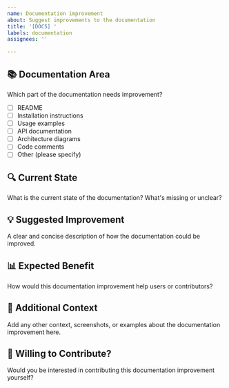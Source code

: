 ```yaml
---
name: Documentation improvement
about: Suggest improvements to the documentation
title: '[DOCS] '
labels: documentation
assignees: ''

---
```


## 📚 Documentation Area
Which part of the documentation needs improvement?
- [ ] README
- [ ] Installation instructions
- [ ] Usage examples
- [ ] API documentation
- [ ] Architecture diagrams
- [ ] Code comments
- [ ] Other (please specify)

## 🔍 Current State
What is the current state of the documentation? What's missing or unclear?

## 💡 Suggested Improvement
A clear and concise description of how the documentation could be improved.

## 📊 Expected Benefit
How would this documentation improvement help users or contributors?

## 📝 Additional Context
Add any other context, screenshots, or examples about the documentation improvement here.

## 🤝 Willing to Contribute?
Would you be interested in contributing this documentation improvement yourself? 